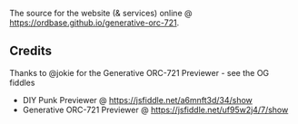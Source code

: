 

The source for the  website (& services) online @ <https://ordbase.github.io/generative-orc-721>.



## Credits

Thanks to @jokie for the Generative ORC-721 Previewer - see the OG fiddles
- DIY Punk Previewer @ https://jsfiddle.net/a6mnft3d/34/show
- Generative ORC-721 Previewer @ https://jsfiddle.net/uf95w2j4/7/show


